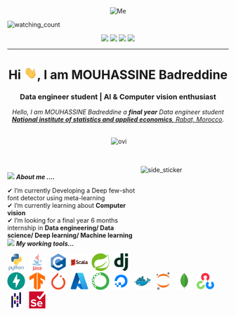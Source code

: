 <p align="center">
  <img align="center" alt="Me"  src="https://s4.gifyu.com/images/Hi-Im-Badreddine.gif">
</p>
<p align="left"> 
<img src="https://komarev.com/ghpvc/?username=OvinduWijethunge&color=brightgreen" alt="watching_count" />
 </p>
 <p align="center">
<img src="https://img.shields.io/badge/Age-22-blue" />
  <img src="https://img.shields.io/badge/Focus-Machine%20Learning-brightgreen" />
  <img src="https://img.shields.io/badge/Lives-Morocco%20%26%20Italy-success" />
  <img src="https://img.shields.io/badge/Languages-English%20%26%20French-brightgreen" />
</p>
<hr>
<h1 align="center">Hi <img src="https://raw.githubusercontent.com/ABSphreak/ABSphreak/master/gifs/Hi.gif" width="30px">, I am MOUHASSINE Badreddine </h1>
<h3 align="center">Data engineer student | AI & Computer vision enthusiast </h3>



<p align="center">
  <em>
    Hello, I am MOUHASSINE Badreddine a <b>final year</b> Data engineer student <a href="https://insea.ac.ma"> <b> National institute of statistics and applied economics</b>, Rabat, Morocco</a>. <br>
  </em> 
  <br>
  <p align="center">&nbsp;<img align="center" src="https://github-readme-stats.vercel.app/api?username=MOUHASSINE-Badreddine&show_icons=true&locale=en&theme=react" alt="ovi" width="410" /></p>
</p>
<br><br>
<img align="right" width=200px height=200px alt="side_sticker" src="https://media.giphy.com/media/TEnXkcsHrP4YedChhA/giphy.gif" />

<img src="https://media.giphy.com/media/iY8CRBdQXODJSCERIr/giphy.gif" width="30px">&nbsp;***About me ....***

✔ I’m currently Developing a Deep few-shot font detector using meta-learning<br>
✔ I’m currently learning about **Computer vision**<br>
✔ I’m looking for a final year 6 months internship in **Data engineering/ Data science/ Deep learning/ Machine learning**<br> 
<img src="https://media.giphy.com/media/iY8CRBdQXODJSCERIr/giphy.gif" width="30px">&nbsp;***My working tools...***
<p align="left">

<div>
  <img src="https://github.com/devicons/devicon/blob/master/icons/python/python-original-wordmark.svg" width="40" height="40"/>&nbsp;
  <img src="https://github.com/devicons/devicon/blob/master/icons/java/java-original-wordmark.svg"  width="40" height="40"/>&nbsp;
  <img src="https://github.com/devicons/devicon/blob/master/icons/c/c-original.svg" width="40" height="40"/>&nbsp;
  <img src="https://github.com/devicons/devicon/blob/master/icons/scala/scala-original-wordmark.svg" width="40" height="40"/>&nbsp;
  <img src="https://github.com/devicons/devicon/blob/master/icons/spring/spring-original.svg"  width="40" height="40"/>&nbsp;
  <img src="https://github.com/devicons/devicon/blob/master/icons/django/django-plain.svg" width="40" height="40"/>&nbsp;
  <img src="https://github.com/devicons/devicon/blob/master/icons/fastapi/fastapi-original.svg" width="40" height="40"/>&nbsp;
  <img src="https://github.com/devicons/devicon/blob/master/icons/tensorflow/tensorflow-original.svg" width="40" height="40"/>&nbsp;
  <img src="https://github.com/devicons/devicon/blob/master/icons/pytorch/pytorch-original.svg" width="40" height="40"/>&nbsp;
  <img src="https://github.com/devicons/devicon/blob/master/icons/azure/azure-original.svg" width="40" height="40"/>&nbsp;
  <img src="https://github.com/devicons/devicon/blob/master/icons/anaconda/anaconda-original.svg" width="40" height="40"/>&nbsp;
  <img src="https://github.com/devicons/devicon/blob/master/icons/digitalocean/digitalocean-original.svg" width="40" height="40"/>&nbsp;
  <img src="https://github.com/devicons/devicon/blob/master/icons/docker/docker-original.svg" width="40" height="40"/>&nbsp;
  <img src="https://github.com/devicons/devicon/blob/master/icons/jupyter/jupyter-original.svg" width="40" height="40"/>&nbsp;
  <img src="https://github.com/devicons/devicon/blob/master/icons/mongodb/mongodb-original.svg" width="40" height="40"/>&nbsp;
  <img src="https://github.com/devicons/devicon/blob/master/icons/opencv/opencv-original.svg" width="40" height="40"/>&nbsp;
  <img src="https://github.com/devicons/devicon/blob/master/icons/pandas/pandas-original.svg" width="40" height="40"/>&nbsp;
  <img src="https://github.com/devicons/devicon/blob/master/icons/selenium/selenium-original.svg" width="40" height="40"/>&nbsp;

</div>


<!--
**MOUHASSINE-badreddine/MOUHASSINE-Badreddine** is a ✨ _special_ ✨ repository because its `README.md` (this file) appears on your GitHub profile.
<img align="right" alt="Coding" width="400" src="https://gifyu.com/image/SKZPr">
Here are some ideas to get you started:

- 🔭 I’m currently working on ...
- 🌱 I’m currently learning ...
- 👯 I’m looking to collaborate on ...
- 🤔 I’m looking for help with ...
- 💬 Ask me about ...
- 📫 How to reach me: ...
- 😄 Pronouns: ...
- ⚡ Fun fact: ...
-->

